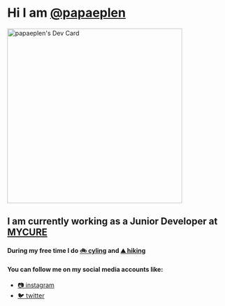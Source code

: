 # Hi I am [@papaeplen](https://www.facebook.com/papaeplen)
<a href="https://bento.me/papaeplen"><img src="https://github.com/papaeplen/papaeplen/blob/main/devcard.svg" width="400" alt="papaeplen's Dev Card"/></a>

## I am currently working as a Junior Developer at [MYCURE](https://www.mycure.md)

#### During my free time I do [:bike: cyling](https://www.strava.com/athletes/47579461) and [⛰️ hiking](https://www.strava.com/athletes/47579461)
#### You can follow me on my social media accounts like:
- [:camera: instagram](https://www.instagram.com/papaeplen)
- [:bird: twitter](https://www.twitter.com/papaeplen)

<!---
papaeplen/papaeplen is a ✨ special ✨ repository because its `README.md` (this file) appears on your GitHub profile.
You can click the Preview link to take a look at your changes.
--->

